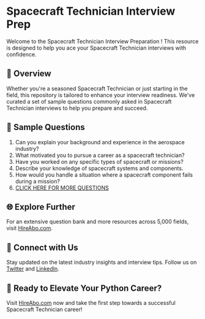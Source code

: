 # Spacecraft Technician Interview Prep

Welcome to the Spacecraft Technician Interview Preparation ! This resource is designed to help you ace your Spacecraft Technician interviews with confidence.

## 🚀 Overview

Whether you're a seasoned Spacecraft Technician or just starting in the field, this repository is tailored to enhance your interview readiness. We've curated a set of sample questions commonly asked in Spacecraft Technician interviews to help you prepare and succeed.

## 📝 Sample Questions

1. Can you explain your background and experience in the aerospace industry?
2. What motivated you to pursue a career as a spacecraft technician?
3. Have you worked on any specific types of spacecraft or missions?
4. Describe your knowledge of spacecraft systems and components.
5. How would you handle a situation where a spacecraft component fails during a mission?
6. [CLICK HERE FOR MORE QUESTIONS](https://hireabo.com/job/14_4_1/Spacecraft%20Technician)

## 🌐 Explore Further

For an extensive question bank and more resources across 5,000 fields, visit [HireAbo.com](https://www.hireabo.com).

## 📱 Connect with Us

Stay updated on the latest industry insights and interview tips. Follow us on [Twitter](https://twitter.com/hireabo) and [LinkedIn](https://www.linkedin.com/in/hire-abo-3609972a8/).

## 🚀 Ready to Elevate Your Python Career?

Visit [HireAbo.com](https://www.hireabo.com) now and take the first step towards a successful Spacecraft Technician career!